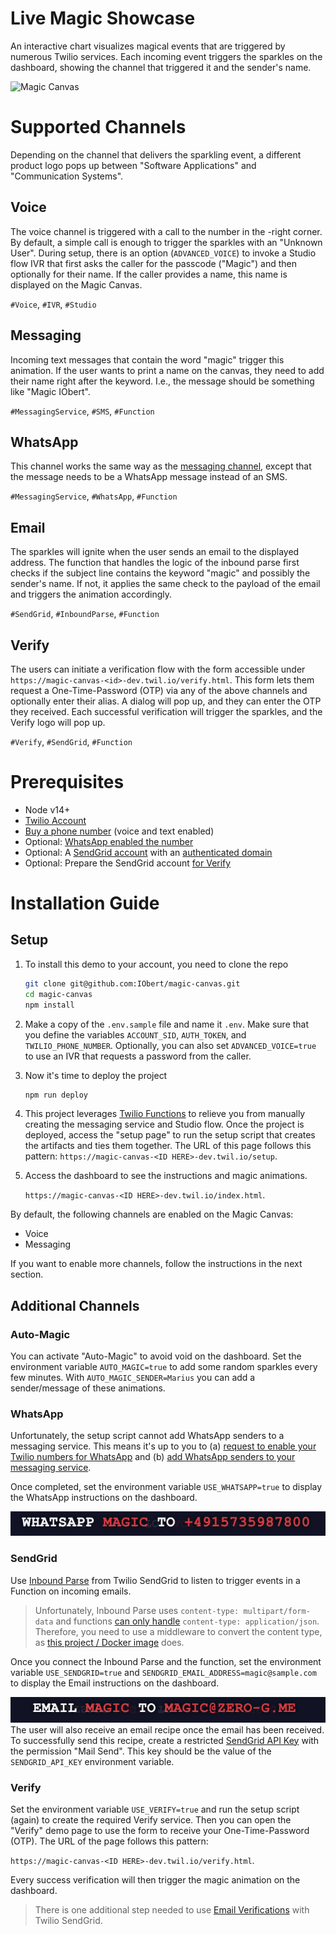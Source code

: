 # Live Magic Showcase

An interactive chart visualizes magical events that are triggered by numerous Twilio services. Each incoming event triggers the sparkles on the dashboard, showing the channel that triggered it and the sender's name.

![Magic Canvas](./docs/MagicCanvas.gif)

# Supported Channels

Depending on the channel that delivers the sparkling event, a different product logo pops up between "Software Applications" and "Communication Systems".

## Voice

The voice channel is triggered with a call to the number in the -right corner. By default, a simple call is enough to trigger the sparkles with an "Unknown User".
During setup, there is an option (`ADVANCED_VOICE`) to invoke a Studio flow IVR that first asks the caller for the passcode ("Magic") and then optionally for their name. If the caller provides a name, this name is displayed on the Magic Canvas.

`#Voice`, `#IVR`, `#Studio`

## Messaging

Incoming text messages that contain the word "magic" trigger this animation. If the user wants to print a name on the canvas, they need to add their name right after the keyword. I.e., the message should be something like "Magic IObert".

`#MessagingService`, `#SMS`, `#Function`

## WhatsApp

This channel works the same way as the [messaging channel](#messaging), except that the message needs to be a WhatsApp message instead of an SMS.

`#MessagingService`, `#WhatsApp`, `#Function`

## Email

The sparkles will ignite when the user sends an email to the displayed address. The function that handles the logic of the inbound parse first checks if the subject line contains the keyword "magic" and possibly the sender's name. If not, it applies the same check to the payload of the email and triggers the animation accordingly.

`#SendGrid`, `#InboundParse`, `#Function`

## Verify

The users can initiate a verification flow with the form accessible under `https://magic-canvas-<id>-dev.twil.io/verify.html`. This form lets them request a One-Time-Password (OTP) via any of the above channels and optionally enter their alias. A dialog will pop up, and they can enter the OTP they received. Each successful verification will trigger the sparkles, and the Verify logo will pop up.

`#Verify`, `#SendGrid`, `#Function`

# Prerequisites

- Node v14+
- [Twilio Account](https://www.twilio.com/try-twilio)
- [Buy a phone number](https://support.twilio.com/hc/en-us/articles/223135247-How-to-Search-for-and-Buy-a-Twilio-Phone-Number-from-Console) (voice and text enabled)
- Optional: [WhatsApp enabled the number](https://www.twilio.com/whatsapp/request-access)
- Optional: A [SendGrid account](https://signup.sendgrid.com/) with an [authenticated domain](https://docs.sendgrid.com/ui/account-and-settings/how-to-set-up-domain-authentication)
- Optional: Prepare the SendGrid account [for Verify](https://www.twilio.com/docs/verify/email#set-up-your-sendgrid-account)

# Installation Guide

## Setup

1. To install this demo to your account, you need to clone the repo

   ```Bash
   git clone git@github.com:IObert/magic-canvas.git
   cd magic-canvas
   npm install
   ```

2. Make a copy of the `.env.sample` file and name it `.env`. Make sure that you define the variables `ACCOUNT_SID`, `AUTH_TOKEN`, and `TWILIO_PHONE_NUMBER`. Optionally, you can also set `ADVANCED_VOICE=true` to use an IVR that requests a password from the caller.

3. Now it's time to deploy the project

   ```Bash
   npm run deploy
   ```

4. This project leverages [Twilio Functions](https://www.twilio.com/docs/runtime/functions) to relieve you from manually creating the messaging service and Studio flow. Once the project is deployed, access the "setup page" to run the setup script that creates the artifacts and ties them together. The URL of this page follows this pattern: `https://magic-canvas-<ID HERE>-dev.twil.io/setup`.

5. Access the dashboard to see the instructions and magic animations.

   `https://magic-canvas-<ID HERE>-dev.twil.io/index.html`.

By default, the following channels are enabled on the Magic Canvas:

- Voice
- Messaging

If you want to enable more channels, follow the instructions in the next section.

## Additional Channels

### Auto-Magic

You can activate "Auto-Magic" to avoid void on the dashboard. Set the environment variable `AUTO_MAGIC=true` to add some random sparkles every few minutes. With `AUTO_MAGIC_SENDER=Marius` you can add a sender/message of these animations.

### WhatsApp

Unfortunately, the setup script cannot add WhatsApp senders to a messaging service. This means it's up to you to (a) [request to enable your Twilio numbers for WhatsApp](https://www.twilio.com/whatsapp/request-access) and (b) [add WhatsApp senders to your messaging service](https://support.twilio.com/hc/en-us/articles/223181308-Getting-started-with-Messaging-Services#h_01F906R1JEWZA226ZR3CKR0Y4F).

Once completed, set the environment variable `USE_WHATSAPP=true` to display the WhatsApp instructions on the dashboard.

![WhatsApp Instructions](./docs/WhatsAppInstructions.png)

### SendGrid

Use [Inbound Parse](https://docs.sendgrid.com/for-developers/parsing-email/setting-up-the-inbound-parse-webhook) from Twilio SendGrid to listen to trigger events in a Function on incoming emails.

> Unfortunately, Inbound Parse uses `content-type: multipart/form-data` and functions [can only handle](https://stackoverflow.com/questions/73304225/email-to-sms-using-sendgrid-inboundparse-and-twilio/73307939?noredirect=1#comment129504368_73307939) `content-type: application/json`. Therefore, you need to use a middleware to convert the content type, as [this project / Docker image](https://github.com/IObert/content-type-converter) does.

Once you connect the Inbound Parse and the function, set the environment variable `USE_SENDGRID=true` and `SENDGRID_EMAIL_ADDRESS=magic@sample.com`
to display the Email instructions on the dashboard.

![Email Instructions](./docs/EmailInstructions.png)
The user will also receive an email recipe once the email has been received. To successfully send this recipe, create a restricted [SendGrid API Key](https://docs.sendgrid.com/ui/account-and-settings/api-keys#creating-an-api-key) with the permission "Mail Send". This key should be the value of the `SENDGRID_API_KEY` environment variable.

### Verify

Set the environment variable `USE_VERIFY=true` and run the setup script (again) to create the required Verify service. Then you can open the "Verify" demo page to use the form to receive your One-Time-Password (OTP). The URL of the page follows this pattern:

`https://magic-canvas-<ID HERE>-dev.twil.io/verify.html`.

Every success verification will then trigger the magic animation on the dashboard.

> There is one additional step needed to use [Email Verifications](https://www.twilio.com/docs/verify/email#set-up-your-sendgrid-account) with Twilio SendGrid.
